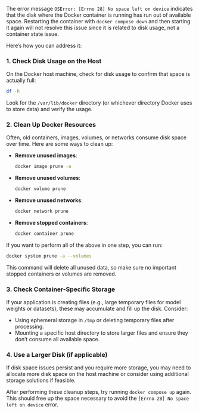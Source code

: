 The error message `OSError: [Errno 28] No space left on device` indicates that the disk where the Docker container is running has run out of available space. Restarting the container with `docker compose down` and then starting it again will not resolve this issue since it is related to disk usage, not a container state issue.

Here’s how you can address it:

### 1. **Check Disk Usage on the Host**

   On the Docker host machine, check for disk usage to confirm that space is actually full:
   ```bash
   df -h
   ```
   Look for the `/var/lib/docker` directory (or whichever directory Docker uses to store data) and verify the usage.

### 2. **Clean Up Docker Resources**

   Often, old containers, images, volumes, or networks consume disk space over time. Here are some ways to clean up:

   - **Remove unused images**:
     ```bash
     docker image prune -a
     ```
   - **Remove unused volumes**:
     ```bash
     docker volume prune
     ```
   - **Remove unused networks**:
     ```bash
     docker network prune
     ```
   - **Remove stopped containers**:
     ```bash
     docker container prune
     ```

   If you want to perform all of the above in one step, you can run:
   ```bash
   docker system prune -a --volumes
   ```
   This command will delete all unused data, so make sure no important stopped containers or volumes are removed.

### 3. **Check Container-Specific Storage**

   If your application is creating files (e.g., large temporary files for model weights or datasets), these may accumulate and fill up the disk. Consider:
   
   - Using ephemeral storage in `/tmp` or deleting temporary files after processing.
   - Mounting a specific host directory to store larger files and ensure they don’t consume all available space.

### 4. **Use a Larger Disk (if applicable)**

   If disk space issues persist and you require more storage, you may need to allocate more disk space on the host machine or consider using additional storage solutions if feasible.

After performing these cleanup steps, try running `docker compose up` again. This should free up the space necessary to avoid the `[Errno 28] No space left on device` error.